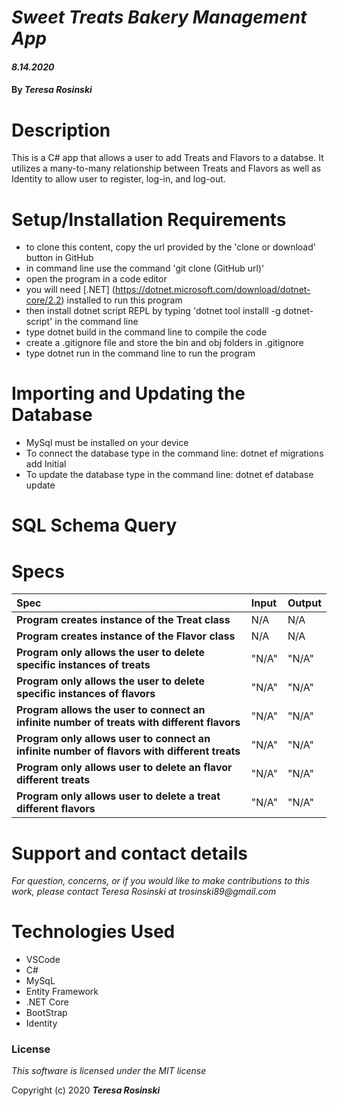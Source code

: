 # _Sweet Treats Bakery Management App_

#### _8.14.2020_

#### By _**Teresa Rosinski**_

# Description

This is a C# app that allows a user to add Treats and Flavors to a databse. It utilizes a many-to-many relationship between Treats and Flavors as well as Identity to allow user to register, log-in, and log-out.

# Setup/Installation Requirements

* to clone this content, copy the url provided by the 'clone or download' button in GitHub
* in command line use the command 'git clone (GitHub url)'
* open the program in a code editor
* you will need [.NET] (https://dotnet.microsoft.com/download/dotnet-core/2.2) installed to run this program 
* then install dotnet script REPL by typing 'dotnet tool installl -g dotnet-script' in the command line
* type dotnet build in the command line to compile the code
* create a .gitignore file and store the bin and obj folders in .gitignore
* type dotnet run in the command line to run the program

# Importing and Updating the Database

* MySql must be installed on your device
* To connect the database type in the command line: dotnet ef migrations add Initial 
* To update the database type in the command line: dotnet ef database update    


# SQL Schema Query #



# Specs
| Spec | Input | Output |
| :-------------     | :------------- | :------------- |
| **Program creates instance of the Treat class** | N/A | N/A |
| **Program creates instance of the Flavor class** | N/A | N/A |
| **Program only allows the user to delete specific instances of treats** | "N/A" | "N/A"  |
| **Program only allows the user to delete specific instances of flavors** | "N/A" | "N/A"  |
| **Program allows the user to connect an infinite number of treats with different flavors** | "N/A" | "N/A"  |
| **Program only allows user to connect an infinite number of flavors with different treats** | "N/A" | "N/A"  |
| **Program only allows user to delete an flavor different treats** | "N/A" | "N/A"  |
| **Program only allows user to delete a treat different flavors** | "N/A" | "N/A"  |

# Support and contact details

_For question, concerns, or if you would like to make contributions to this work, please contact Teresa Rosinski at trosinski89@gmail.com_

# Technologies Used

* VSCode
* C#
* MySqL
* Entity Framework
* .NET Core
* BootStrap
* Identity 

### License

*This software is licensed under the MIT license*

Copyright (c) 2020 **_Teresa Rosinski_**